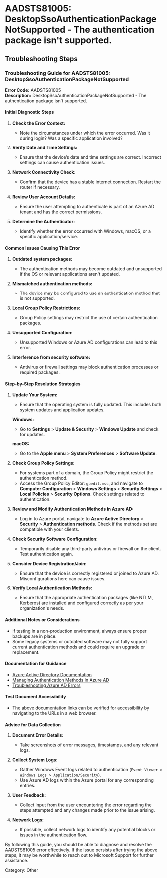 # AADSTS81005: DesktopSsoAuthenticationPackageNotSupported - The authentication package isn't supported.


## Troubleshooting Steps
### Troubleshooting Guide for AADSTS81005: DesktopSsoAuthenticationPackageNotSupported

**Error Code:** AADSTS81005  
**Description:** DesktopSsoAuthenticationPackageNotSupported - The authentication package isn't supported.  

#### Initial Diagnostic Steps

1. **Check the Error Context:** 
   - Note the circumstances under which the error occurred. Was it during login? Was a specific application involved?

2. **Verify Date and Time Settings:**
   - Ensure that the device’s date and time settings are correct. Incorrect settings can cause authentication issues.

3. **Network Connectivity Check:**
   - Confirm that the device has a stable internet connection. Restart the router if necessary.

4. **Review User Account Details:**
   - Ensure the user attempting to authenticate is part of an Azure AD tenant and has the correct permissions.

5. **Determine the Authenticator:**
   - Identify whether the error occurred with Windows, macOS, or a specific application/service.

#### Common Issues Causing This Error

1. **Outdated system packages:**
   - The authentication methods may become outdated and unsupported if the OS or relevant applications aren't updated.

2. **Mismatched authentication methods:**
   - The device may be configured to use an authentication method that is not supported.

3. **Local Group Policy Restrictions:**
   - Group Policy settings may restrict the use of certain authentication packages.

4. **Unsupported Configuration:**
   - Unsupported Windows or Azure AD configurations can lead to this error.

5. **Interference from security software:**
   - Antivirus or firewall settings may block authentication processes or required packages.

#### Step-by-Step Resolution Strategies

1. **Update Your System:**
   - Ensure that the operating system is fully updated. This includes both system updates and application updates.

   **Windows:**
   - Go to **Settings** > **Update & Security** > **Windows Update** and check for updates.

   **macOS:**
   - Go to the **Apple menu** > **System Preferences** > **Software Update**.

2. **Check Group Policy Settings:**
   - For systems part of a domain, the Group Policy might restrict the authentication method.
   - Access the Group Policy Editor: `gpedit.msc`, and navigate to **Computer Configuration** > **Windows Settings** > **Security Settings** > **Local Policies** > **Security Options**. Check settings related to authentication.

3. **Review and Modify Authentication Methods in Azure AD:**
   - Log in to Azure portal, navigate to **Azure Active Directory** > **Security** > **Authentication methods**. Check if the methods set are compatible with your clients.

4. **Check Security Software Configuration:**
   - Temporarily disable any third-party antivirus or firewall on the client. Test authentication again.

5. **Consider Device Registration/Join:**
   - Ensure that the device is correctly registered or joined to Azure AD. Misconfigurations here can cause issues.

6. **Verify Local Authentication Methods:**
   - Ensure that the appropriate authentication packages (like NTLM, Kerberos) are installed and configured correctly as per your organization's needs.

#### Additional Notes or Considerations

- If testing in a non-production environment, always ensure proper backups are in place.
- Some legacy systems or outdated software may not fully support current authentication methods and could require an upgrade or replacement.

#### Documentation for Guidance

- [Azure Active Directory Documentation](https://docs.microsoft.com/en-us/azure/active-directory/)
- [Managing Authentication Methods in Azure AD](https://docs.microsoft.com/en-us/azure/active-directory/authentication/authentication-methods)
- [Troubleshooting Azure AD Errors](https://docs.microsoft.com/en-us/azure/active-directory/develop/troubleshoot-authentication)

#### Test Document Accessibility

- The above documentation links can be verified for accessibility by navigating to the URLs in a web browser.

#### Advice for Data Collection

1. **Document Error Details:**
   - Take screenshots of error messages, timestamps, and any relevant logs.

2. **Collect System Logs:**
   - Gather Windows Event logs related to authentication (`Event Viewer > Windows Logs > Application/Security`).
   - Use Azure AD logs within the Azure portal for any corresponding entries.

3. **User Feedback:**
   - Collect input from the user encountering the error regarding the steps attempted and any changes made prior to the issue arising.

4. **Network Logs:**
   - If possible, collect network logs to identify any potential blocks or issues in the authentication flow.

By following this guide, you should be able to diagnose and resolve the AADSTS81005 error effectively. If the issue persists after trying the above steps, it may be worthwhile to reach out to Microsoft Support for further assistance.

Category: Other